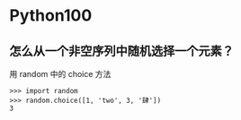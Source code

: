 # Python100



## 怎么从一个非空序列中随机选择一个元素？

用 random 中的 choice 方法
```
>>> import random
>>> random.choice([1, 'two', 3, '肆'])
3
```